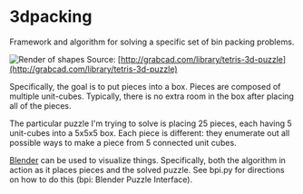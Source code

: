 # 3dpacking

Framework and algorithm for solving a specific set of bin packing problems.

![Render of shapes](https://d2t1xqejof9utc.cloudfront.net/screenshots/pics/e45170a1794e832865a5f219ca0c70bf/large.jpg)
Source: [http://grabcad.com/library/tetris-3d-puzzle](http://grabcad.com/library/tetris-3d-puzzle)

Specifically, the goal is to put pieces into a box. Pieces are composed of multiple unit-cubes. Typically, there is no extra room in the box after placing all of the pieces.

The particular puzzle I'm trying to solve is placing 25 pieces, each having 5 unit-cubes into a 5x5x5 box. Each piece is different: they enumerate out all possible ways to make a piece from 5 connected unit cubes.

[Blender](http://www.blender.org/) can be used to visualize things. Specifically, both the algorithm in action as it places pieces and the solved puzzle. See bpi.py for directions on how to do this (bpi: Blender Puzzle Interface). 